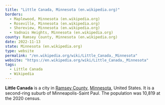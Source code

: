 ```yaml
---
title: "Little Canada, Minnesota (en.wikipedia.org)"
borders:
  - Maplewood, Minnesota (en.wikipedia.org)
  - Roseville, Minnesota (en.wikipedia.org)
  - Shoreview, Minnesota (en.wikipedia.org)
  - Vadnais Heights, Minnesota (en.wikipedia.org)
county: Ramsey County, Minnesota (en.wikipedia.org)
date: 2022-11-13
state: Minnesota (en.wikipedia.org)
type: website
permalink: "/en.wikipedia.org/wiki/Little_Canada,_Minnesota"
website: "https://en.wikipedia.org/wiki/Little_Canada,_Minnesota"
tags:
  - Little Canada
  - Wikipedia
---
```

**Little Canada** is a city in [Ramsey County](/en.wikipedia.org/wiki/Ramsey_County,_Minnesota), [Minnesota](/en.wikipedia.org/wiki/Minnesota), United States. It is a second-ring suburb of Minneapolis-Saint Paul. The population was 10,819 at the 2020 census.